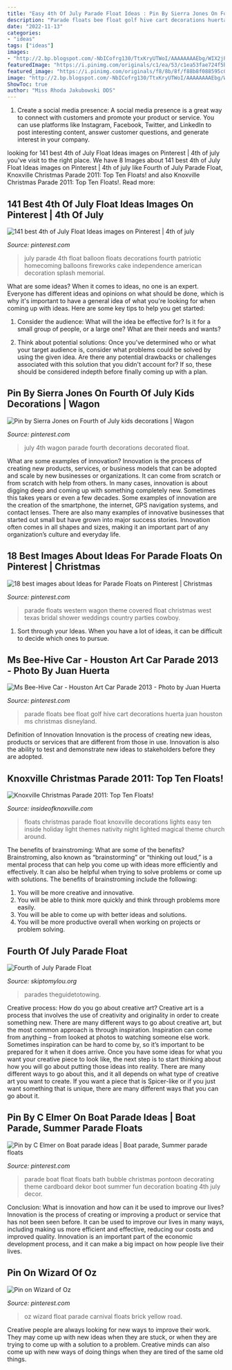 ```yaml
---
title: "Easy 4th Of July Parade Float Ideas : Pin By Sierra Jones On Fourth Of July Kids Decorations"
description: "Parade floats bee float golf hive cart decorations huerta juan houston ms christmas disneyland"
date: "2022-11-13"
categories:
- "ideas"
tags: ["ideas"]
images:
- "http://2.bp.blogspot.com/-NbICofrg130/TtxKryUTWoI/AAAAAAAAEbg/WIX2jPRCbIQ/s1600/Floats15%252C+Knoxville+Christmas+Parade%252C+2011.jpg"
featuredImage: "https://i.pinimg.com/originals/c1/ea/53/c1ea53fae724f5bcc91ed3d33f2aebcf.jpg"
featured_image: "https://i.pinimg.com/originals/f8/8b/8f/f88b8f088595c0251036892f3cc1ac0b.jpg"
image: "http://2.bp.blogspot.com/-NbICofrg130/TtxKryUTWoI/AAAAAAAAEbg/WIX2jPRCbIQ/s1600/Floats15%252C+Knoxville+Christmas+Parade%252C+2011.jpg"
ShowToc: true
author: "Miss Rhoda Jakubowski DDS"
---
```



1. Create a social media presence: A social media presence is a great way to connect with customers and promote your product or service. You can use platforms like Instagram, Facebook, Twitter, and LinkedIn to post interesting content, answer customer questions, and generate interest in your company.

	

		
looking for 141 best 4th of July Float Ideas images on Pinterest | 4th of july you've visit to the right place. We have 8 Images about 141 best 4th of July Float Ideas images on Pinterest | 4th of july like Fourth of July Parade Float, Knoxville Christmas Parade 2011: Top Ten Floats! and also Knoxville Christmas Parade 2011: Top Ten Floats!. Read more:
		
    
## 141 Best 4th Of July Float Ideas Images On Pinterest | 4th Of July

<img loading=lazy src="https://i.pinimg.com/originals/fe/bc/dc/febcdcc72beec5e76428b90f445ea58b.jpg" onerror="this.onerror=null;this.src='https://tse2.mm.bing.net/th?id=OIP.1XG0PzoXR_xNQOEb3zmq-gHaF3&amp;pid=15.1';" alt="141 best 4th of July Float Ideas images on Pinterest | 4th of july">

_Source: pinterest.com_

>july parade 4th float balloon floats decorations fourth patriotic homecoming balloons fireworks cake independence american decoration splash memorial. 

	

What are some ideas?
When it comes to ideas, no one is an expert. Everyone has different ideas and opinions on what should be done, which is why it's important to have a general idea of what you're looking for when coming up with ideas. Here are some key tips to help you get started:
1. Consider the audience: What will the idea be effective for? Is it for a small group of people, or a large one? What are their needs and wants?

2. Think about potential solutions: Once you've determined who or what your target audience is, consider what problems could be solved by using the given idea. Are there any potential drawbacks or challenges associated with this solution that you didn't account for? If so, these should be considered indepth before finally coming up with a plan.


    
## Pin By Sierra Jones On Fourth Of July Kids Decorations | Wagon

<img loading=lazy src="https://i.pinimg.com/originals/6b/d4/7f/6bd47fc8242c8f713697b04014654cbe.jpg" onerror="this.onerror=null;this.src='https://tse2.mm.bing.net/th?id=OIP.Cubkq-lGvQnRQjwz4iYR3QHaJ6&amp;pid=15.1';" alt="Pin by Sierra Jones on Fourth of July kids decorations | Wagon">

_Source: pinterest.com_

>july 4th wagon parade fourth decorations decorated float. 

	

What are some examples of innovation?
Innovation is the process of creating new products, services, or business models that can be adopted and scale by new businesses or organizations. It can come from scratch or from scratch with help from others. In many cases, innovation is about digging deep and coming up with something completely new. Sometimes this takes years or even a few decades. 
Some examples of innovation are the creation of the smartphone, the internet, GPS navigation systems, and contact lenses. There are also many examples of innovative businesses that started out small but have grown into major success stories. Innovation often comes in all shapes and sizes, making it an important part of any organization’s culture and everyday life.

    
## 18 Best Images About Ideas For Parade Floats On Pinterest | Christmas

<img loading=lazy src="https://i.pinimg.com/736x/91/d8/c5/91d8c5ad4c5059aa5763600bbc60b7c5.jpg" onerror="this.onerror=null;this.src='https://tse2.mm.bing.net/th?id=OIP.jAyQDt1CxrkethOuI5OnSAHaJ4&amp;pid=15.1';" alt="18 best images about Ideas for Parade Floats on Pinterest | Christmas">

_Source: pinterest.com_

>parade floats western wagon theme covered float christmas west texas bridal shower weddings country parties cowboy. 

	

1. Sort through your Ideas. When you have a lot of ideas, it can be difficult to decide which ones to pursue.

    
## Ms Bee-Hive Car - Houston Art Car Parade 2013 - Photo By Juan Huerta

<img loading=lazy src="https://i.pinimg.com/originals/f8/8b/8f/f88b8f088595c0251036892f3cc1ac0b.jpg" onerror="this.onerror=null;this.src='https://tse4.mm.bing.net/th?id=OIP.02oUHxhJE5jngi7hWiVLeAAAAA&amp;pid=15.1';" alt="Ms Bee-Hive Car - Houston Art Car Parade 2013 - Photo by Juan Huerta">

_Source: pinterest.com_

>parade floats bee float golf hive cart decorations huerta juan houston ms christmas disneyland. 

	

Definition of Innovation
Innovation is the process of creating new ideas, products or services that are different from those in use. Innovation is also the ability to test and demonstrate new ideas to stakeholders before they are adopted.

    
## Knoxville Christmas Parade 2011: Top Ten Floats!

<img loading=lazy src="http://2.bp.blogspot.com/-NbICofrg130/TtxKryUTWoI/AAAAAAAAEbg/WIX2jPRCbIQ/s1600/Floats15%252C+Knoxville+Christmas+Parade%252C+2011.jpg" onerror="this.onerror=null;this.src='https://tse4.mm.bing.net/th?id=OIP.Qnt_EdLCabKsm6JXbyVyjgHaFR&amp;pid=15.1';" alt="Knoxville Christmas Parade 2011: Top Ten Floats!">

_Source: insideofknoxville.com_

>floats christmas parade float knoxville decorations lights easy ten inside holiday light themes nativity night lighted magical theme church around. 

	

The benefits of brainstroming: What are some of the benefits?
Brainstroming, also known as “brainstorming” or “thinking out loud,” is a mental process that can help you come up with ideas more efficiently and effectively. It can also be helpful when trying to solve problems or come up with solutions. The benefits of brainstroming include the following: 
1. You will be more creative and innovative.
2. You will be able to think more quickly and think through problems more easily.
3. You will be able to come up with better ideas and solutions.
4. You will be more productive overall when working on projects or problem solving.

    
## Fourth Of July Parade Float

<img loading=lazy src="https://www.skiptomylou.org/wp-content/uploads/2011/07/Fourth-of-July-Float-July-2011-1.jpg" onerror="this.onerror=null;this.src='https://tse2.mm.bing.net/th?id=OIP.h3nlqmHTxYm-2KG0hvN2XgAAAA&amp;pid=15.1';" alt="Fourth of July Parade Float">

_Source: skiptomylou.org_

>parades theguidetotowing. 

	

Creative process: How do you go about creative art?
Creative art is a process that involves the use of creativity and originality in order to create something new. There are many different ways to go about creative art, but the most common approach is through inspiration. Inspiration can come from anything – from looked at photos to watching someone else work. Sometimes inspiration can be hard to come by, so it’s important to be prepared for it when it does arrive. Once you have some ideas for what you want your creative piece to look like, the next step is to start thinking about how you will go about putting those ideas into reality. There are many different ways to go about this, and it all depends on what type of creative art you want to create. If you want a piece that is Spicer-like or if you just want something that is unique, there are many different ways that you can go about it.

    
## Pin By C Elmer On Boat Parade Ideas | Boat Parade, Summer Parade Floats

<img loading=lazy src="https://i.pinimg.com/originals/c1/ea/53/c1ea53fae724f5bcc91ed3d33f2aebcf.jpg" onerror="this.onerror=null;this.src='https://tse3.mm.bing.net/th?id=OIP.fPIUqxcuv2tFdZDOIVFs6wHaJ4&amp;pid=15.1';" alt="Pin by C Elmer on Boat parade ideas | Boat parade, Summer parade floats">

_Source: pinterest.com_

>parade boat float floats bath bubble christmas pontoon decorating theme cardboard dekor boot summer fun decoration boating 4th july decor. 

	

Conclusion: What is innovation and how can it be used to improve our lives?
Innovation is the process of creating or improving a product or service that has not been seen before. It can be used to improve our lives in many ways, including making us more efficient and effective, reducing our costs and improved quality. Innovation is an important part of the economic development process, and it can make a big impact on how people live their lives.

    
## Pin On Wizard Of Oz

<img loading=lazy src="https://i.pinimg.com/originals/ba/8d/4c/ba8d4c51607619c61be5011878ef1a0a.jpg" onerror="this.onerror=null;this.src='https://tse2.mm.bing.net/th?id=OIP.8f8--NsVjpAq8Ky-iy9fHQHaFx&amp;pid=15.1';" alt="Pin on Wizard of Oz">

_Source: pinterest.com_

>oz wizard float parade carnival floats brick yellow road. 

	

Creative people are always looking for new ways to improve their work. They may come up with new ideas when they are stuck, or when they are trying to come up with a solution to a problem. Creative minds can also come up with new ways of doing things when they are tired of the same old things.


